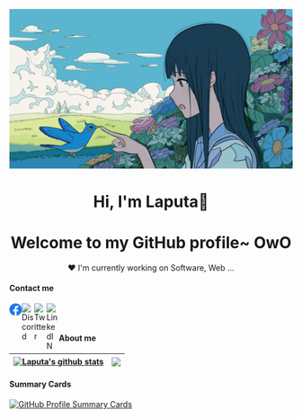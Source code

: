 
<p align="center">
  <a href="https://github.com/Laputa16" >
    <img src="banner.jpg" alt="Laputa Banner"></a>
</p>

<h1 align="center">Hi, I'm <a >Laputa</a>👋</h1>
<h1 align="center">Welcome to my GitHub profile~ OwO</h1>

<p align="center">❤ I'm currently working on Software, Web ...</p>
<p> <h4>Contact me</h4> </p>

<a href="https://www.facebook.com/nguyencong.1606">
  <img align="left" alt="Instagram" width="22px" src="/img/Facebook_logo.svg" />
</a>
<a href="https://discord.gg/ZmcJteT2v7">
  <img align="left" alt="Discord" width="22px" src="https://raw.githubusercontent.com/peterthehan/peterthehan/master/assets/discord.svg" />
</a>
<a href="https://twitter.com/Laputa_1606">
  <img align="left" alt="Twitter" width="22px" src="https://raw.githubusercontent.com/peterthehan/peterthehan/master/assets/twitter.svg" />
</a>
<a href="https://www.linkedin.com/in/nguyencong1606/">
  <img align="left" alt="LinkedIN" width="22px" src="https://raw.githubusercontent.com/peterthehan/peterthehan/master/assets/linkedin.svg" />
</a>
<br>
<br>
<p> <h4>About me</h4> </p>

| <a href="https://github.com/ThanhCongHE161306"><img align="center" src="https://github-readme-stats.vercel.app/api?username=Laputa16&show_icons=true&include_all_commits=true&theme=default&hide_border=true" alt="Laputa's github stats" /></a> | <a href="https://github.com/ThanhCongHE161306"><img align="center" src="https://github-readme-stats.vercel.app/api/top-langs/?username=Laputa16&layout=compact&theme=default&hide_border=true" /></a> |
| ------------- | ------------- |

<p> <h4>Summary Cards</h4> </p>
<a href="https://github.com/Laputa16" >
<p> 

![GitHub Profile Summary Cards](http://github-profile-summary-cards.vercel.app/api/cards/profile-details?username=ThanhCongHE161306&theme=nord_bright)
</p></a>



